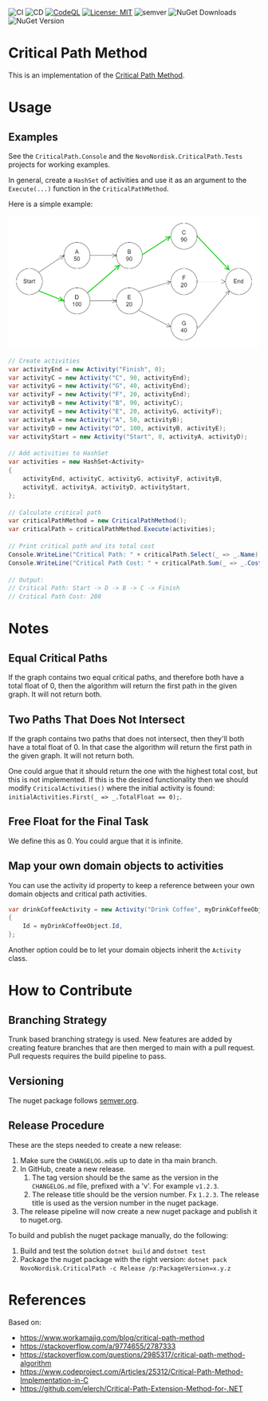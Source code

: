 ![CI](https://img.shields.io/github/actions/workflow/status/NovoNordisk-OpenSource/critical-path/build.yml?logo=github&branch=main&label=CI)
![CD](https://img.shields.io/github/actions/workflow/status/NovoNordisk-OpenSource/critical-path/release.yml?logo=github&label=CD)
[![CodeQL](https://github.com/NovoNordisk-OpenSource/critical-path/actions/workflows/github-code-scanning/codeql/badge.svg?branch=main)](https://github.com/NovoNordisk-OpenSource/critical-path/actions/workflows/github-code-scanning/codeql)
[![License: MIT](https://img.shields.io/badge/License-MIT-yellow.svg)](https://opensource.org/licenses/MIT)
![semver](https://img.shields.io/badge/semver-2.0.0-blue?logo=semver)
![NuGet Downloads](https://img.shields.io/nuget/dt/NovoNordisk.CriticalPath?logo=nuget)
![NuGet Version](https://img.shields.io/nuget/v/NovoNordisk.CriticalPath?logo=nuget)

# Critical Path Method
This is an implementation of the [Critical Path Method](https://hbr.org/1963/09/the-abcs-of-the-critical-path-method). 

# Usage
## Examples
See the `CriticalPath.Console` and the `NovoNordisk.CriticalPath.Tests` projects for working examples.

In general, create a `HashSet` of activities and use it as an argument to the `Execute(...)` function in the `CriticalPathMethod`.

Here is a simple example:

![Diagram](assets/diagram.png "Example Diagram")

```C#
// Create activities
var activityEnd = new Activity("Finish", 0);
var activityC = new Activity("C", 90, activityEnd);
var activityG = new Activity("G", 40, activityEnd);
var activityF = new Activity("F", 20, activityEnd);
var activityB = new Activity("B", 90, activityC);
var activityE = new Activity("E", 20, activityG, activityF);
var activityA = new Activity("A", 50, activityB);
var activityD = new Activity("D", 100, activityB, activityE);
var activityStart = new Activity("Start", 0, activityA, activityD);

// Add activities to HashSet
var activities = new HashSet<Activity>
{
    activityEnd, activityC, activityG, activityF, activityB,
    activityE, activityA, activityD, activityStart,
};

// Calculate critical path
var criticalPathMethod = new CriticalPathMethod();
var criticalPath = criticalPathMethod.Execute(activities);

// Print critical path and its total cost
Console.WriteLine("Critical Path: " + criticalPath.Select(_ => _.Name).Aggregate((a, b) => $"{a} -> {b}"));
Console.WriteLine("Critical Path Cost: " + criticalPath.Sum(_ => _.Cost));

// Output:
// Critical Path: Start -> D -> B -> C -> Finish                                       
// Critical Path Cost: 280    
```

# Notes
## Equal Critical Paths
If the graph contains two equal critical paths, and therefore both have a total float of 0, then the 
algorithm will return the first path in the given graph. It will not return both.

## Two Paths That Does Not Intersect
If the graph contains two paths that does not intersect, then they'll both have a total float of 0.
In that case the algorithm will return the first path in the given graph. It will not return both.

One could argue that it should return the one with the highest total cost, but this is not implemented. 
If this is the desired functionality then we should modify `CriticalActivities()` where the initial 
activity is found: `initialActivities.First(_ => _.TotalFloat == 0);`. 

## Free Float for the Final Task
We define this as 0. You could argue that it is infinite.

## Map your own domain objects to activities
You can use the activity id property to keep a reference between your own domain objects and critical path activities.

```csharp
var drinkCoffeeActivity = new Activity("Drink Coffee", myDrinkCoffeeObject.durationMs, cleanMugActivity);
{
    Id = myDrinkCoffeeObject.Id,
};
```

Another option could be to let your domain objects inherit the `Activity` class. 

# How to Contribute
## Branching Strategy
Trunk based branching strategy is used. New features are added by creating feature branches that are then merged to main with a pull request. 
Pull requests requires the build pipeline to pass. 

## Versioning
The nuget package follows [semver.org](https://www.semver.org).

## Release Procedure
These are the steps needed to create a new release:
1. Make sure the `CHANGELOG.md`is up to date in tha main branch.
2. In GitHub, create a new release. 
   1. The tag version should be the same as the version in the `CHANGELOG.md` file, prefixed with a 'v'. For example `v1.2.3`.
   2. The release title should be the version number. Fx `1.2.3`. The release title is used as the version number in the nuget package.
3. The release pipeline will now create a new nuget package and publish it to nuget.org.

To build and publish the nuget package manually, do the following:
1. Build and test the solution `dotnet build` and `dotnet test`
2. Package the nuget package with the right version: `dotnet pack NovoNordisk.CriticalPath -c Release /p:PackageVersion=x.y.z`

# References
Based on:
* https://www.workamajig.com/blog/critical-path-method
* https://stackoverflow.com/a/9774655/2787333
* https://stackoverflow.com/questions/2985317/critical-path-method-algorithm
* https://www.codeproject.com/Articles/25312/Critical-Path-Method-Implementation-in-C
* https://github.com/elerch/Critical-Path-Extension-Method-for-.NET
